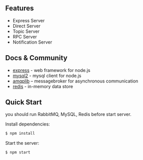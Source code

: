 ## Features

- Express Server
- Direct Server
- Topic Server
- RPC Server
- Notification Server

## Docs & Community

- [express](https://github.com/expressjs/express) - web framework for node.js
- [mysql2](https://github.com/sidorares/node-mysql2) - mysql client for node.js
- [amqplib](https://github.com/amqp-node/amqplib) – messagebroker for asynchronous communication
- [redis](https://github.com/redis/node-redis) - in-memory data store

## Quick Start

you should run RabbitMQ, MySQL, Redis before start server.

Install dependencies:

```bash
$ npm install
```

Start the server:

```bash
$ npm start
```

